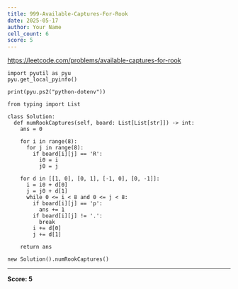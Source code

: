 ```yaml
---
title: 999-Available-Captures-For-Rook
date: 2025-05-17
author: Your Name
cell_count: 6
score: 5
---
```


https://leetcode.com/problems/available-captures-for-rook


```
import pyutil as pyu
pyu.get_local_pyinfo()
```


```
print(pyu.ps2("python-dotenv"))
```


```
from typing import List
```


```
class Solution:
  def numRookCaptures(self, board: List[List[str]]) -> int:
    ans = 0

    for i in range(8):
      for j in range(8):
        if board[i][j] == 'R':
          i0 = i
          j0 = j

    for d in [[1, 0], [0, 1], [-1, 0], [0, -1]]:
      i = i0 + d[0]
      j = j0 + d[1]
      while 0 <= i < 8 and 0 <= j < 8:
        if board[i][j] == 'p':
          ans += 1
        if board[i][j] != '.':
          break
        i += d[0]
        j += d[1]

    return ans
```


```
new Solution().numRookCaptures()
```


---
**Score: 5**